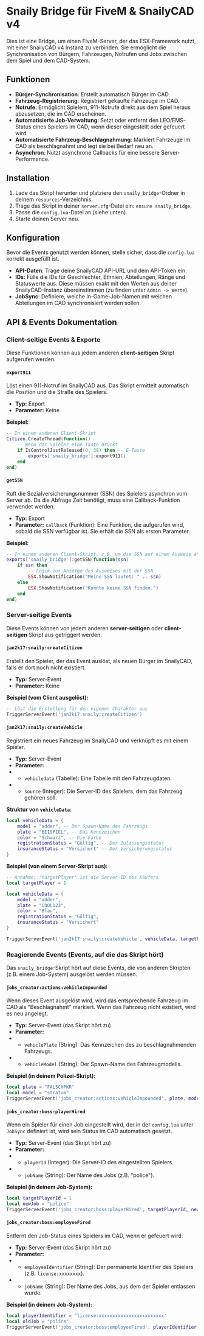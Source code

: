 # Snaily Bridge für FiveM & SnailyCAD v4

Dies ist eine Bridge, um einen FiveM-Server, der das ESX-Framework nutzt, mit einer SnailyCAD v4 Instanz zu verbinden. Sie ermöglicht die Synchronisation von Bürgern, Fahrzeugen, Notrufen und Jobs zwischen dem Spiel und dem CAD-System.

## Funktionen

-   **Bürger-Synchronisation**: Erstellt automatisch Bürger im CAD.
-   **Fahrzeug-Registrierung**: Registriert gekaufte Fahrzeuge im CAD.
-   **Notrufe**: Ermöglicht Spielern, 911-Notrufe direkt aus dem Spiel heraus abzusetzen, die im CAD erscheinen.
-   **Automatisierte Job-Verwaltung**: Setzt oder entfernt den LEO/EMS-Status eines Spielers im CAD, wenn dieser eingestellt oder gefeuert wird.
-   **Automatisierte Fahrzeug-Beschlagnahmung**: Markiert Fahrzeuge im CAD als beschlagnahmt und legt sie bei Bedarf neu an.
-   **Asynchron**: Nutzt asynchrone Callbacks für eine bessere Server-Performance.

## Installation

1.  Lade das Skript herunter und platziere den `snaily_bridge`-Ordner in deinem `resources`-Verzeichnis.
2.  Trage das Skript in deiner `server.cfg`-Datei ein: `ensure snaily_bridge`.
3.  Passe die `config.lua`-Datei an (siehe unten).
4.  Starte deinen Server neu.

## Konfiguration

Bevor die Events genutzt werden können, stelle sicher, dass die `config.lua` korrekt ausgefüllt ist.

-   **API-Daten**: Trage deine SnailyCAD API-URL und dein API-Token ein.
-   **IDs**: Fülle die IDs für Geschlechter, Ethnien, Abteilungen, Ränge und Statuswerte aus. Diese müssen exakt mit den Werten aus deiner SnailyCAD-Instanz übereinstimmen (zu finden unter `Admin -> Werte`).
-   **JobSync**: Definiere, welche In-Game-Job-Namen mit welchen Abteilungen im CAD synchronisiert werden sollen.

## API & Events Dokumentation

### Client-seitige Events & Exporte

Diese Funktionen können aus jedem anderen **client-seitigen** Skript aufgerufen werden.

#### `export911`

Löst einen 911-Notruf im SnailyCAD aus. Das Skript ermittelt automatisch die Position und die Straße des Spielers.

-   **Typ:** Export
-   **Parameter:** Keine

**Beispiel:**
```lua
-- In einem anderen Client-Skript
Citizen.CreateThread(function()
    -- Wenn der Spieler eine Taste drückt
    if IsControlJustReleased(0, 38) then -- E-Taste
        exports['snaily_bridge']:export911()
    end
end)
```

#### `getSSN`

Ruft die Sozialversicherungsnummer (SSN) des Spielers asynchron vom Server ab. Da die Abfrage Zeit benötigt, muss eine Callback-Funktion verwendet werden.

-   **Typ:** Export
-   **Parameter:** `callback` (Funktion): Eine Funktion, die aufgerufen wird, sobald die SSN verfügbar ist. Sie erhält die SSN als ersten Parameter.

**Beispiel:**
```lua
-- In einem anderen Client-Skript, z.B. um die SSN auf einem Ausweis anzuzeigen
exports['snaily_bridge']:getSSN(function(ssn)
    if ssn then
        -- Logik zur Anzeige des Ausweises mit der SSN
        ESX.ShowNotification("Meine SSN lautet: " .. ssn)
    else
        ESX.ShowNotification("Konnte keine SSN finden.")
    end
end)
```

### Server-seitige Events

Diese Events können von jedem anderen **server-seitigen** oder **client-seitigen** Skript aus getriggert werden.

#### `jan2k17:snaily:createCitizen`

Erstellt den Spieler, der das Event auslöst, als neuen Bürger im SnailyCAD, falls er dort noch nicht existiert.

-   **Typ:** Server-Event
-   **Parameter:** Keine

**Beispiel (vom Client ausgelöst):**
```lua
-- Löst die Erstellung für den eigenen Charakter aus
TriggerServerEvent('jan2k17:snaily:createCitizen')
```

#### `jan2k17:snaily:createVehicle`

Registriert ein neues Fahrzeug im SnailyCAD und verknüpft es mit einem Spieler.

-   **Typ:** Server-Event
-   **Parameter:**
- - `vehicledata` (Tabelle): Eine Tabelle mit den Fahrzeugdaten.
- - `source` (Integer): Die Server-ID des Spielers, dem das Fahrzeug gehören soll.

**Struktur von `vehicleData`:**
```lua
local vehicleData = {
    model = "adder", -- Der Spawn-Name des Fahrzeugs
    plate = "BEISPIEL", -- Das Kennzeichen
    color = "Schwarz", -- Die Farbe
    registrationStatus = "Gültig", -- Der Zulassungsstatus
    insuranceStatus = "Versichert" -- Der Versicherungsstatus
}
```

**Beispiel (von einem Server-Skript aus):**
```lua
-- Annahme: 'targetPlayer' ist die Server-ID des Käufers
local targetPlayer = 1 

local vehicleData = {
    model = "adder",
    plate = "COOL123",
    color = "Blau",
    registrationStatus = "Gültig",
    insuranceStatus = "Versichert"
}

TriggerServerEvent('jan2k17:snaily:createVehicle', vehicleData, targetPlayer)
```

### **Reagierende Events (Events, auf die das Skript hört)**

Das `snaily_bridge`-Skript hört auf diese Events, die von anderen Skripten (z.B. einem Job-System) ausgelöst werden müssen.

#### `jobs_creator:actions:vehicleImpounded`

Wenn dieses Event ausgelöst wird, wird das entsprechende Fahrzeug im CAD als "Beschlagnahmt" markiert. Wenn das Fahrzeug nicht existiert, wird es neu angelegt.

-   **Typ:** Server-Event (das Skript hört zu)
-   **Parameter:**
- - `vehiclePlate` (String): Das Kennzeichen des zu beschlagnahmenden Fahrzeugs.
- - `vehicleModel` (String): Der Spawn-Name des Fahrzeugmodells.

**Beispiel (in deinem Polizei-Skript):**
```lua
local plate = "FALSCHPKR"
local model = "stratum"
TriggerServerEvent('jobs_creator:actions:vehicleImpounded', plate, model)
```

#### `jobs_creator:boss:playerHired`

Wenn ein Spieler für einen Job eingestellt wird, der in der `config.lua` unter `JobSync` definiert ist, wird sein Status im CAD automatisch gesetzt.

-   **Typ:** Server-Event (das Skript hört zu)
-   **Parameter:**
- - `playerId` (Integer): Die Server-ID des eingestellten Spielers.
- - `jobName` (String): Der Name des Jobs (z.B. "police").

**Beispiel (in deinem Job-System):**
```lua
local targetPlayerId = 1
local newJob = "police"
TriggerServerEvent('jobs_creator:boss:playerHired', targetPlayerId, newJob)
```

#### `jobs_creator:boss:employeeFired`

Entfernt den Job-Status eines Spielers im CAD, wenn er gefeuert wird.

-   **Typ:** Server-Event (das Skript hört zu)
-   **Parameter:**
- - `employeeIdentifier` (String): Der permanente Identifier des Spielers (z.B. `license:xxxxxxxx`).
- - `jobName` (String): Der Name des Jobs, aus dem der Spieler entlassen wurde.

**Beispiel (in deinem Job-System):**
```lua
local playerIdentifier = "license:xxxxxxxxxxxxxxxxxxxxxxxx"
local oldJob = "police"
TriggerServerEvent('jobs_creator:boss:employeeFired', playerIdentifier, oldJob)
```